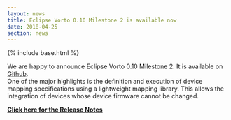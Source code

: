 ```yaml
---
layout: news
title: Eclipse Vorto 0.10 Milestone 2 is available now
date: 2018-04-25
section: news
---
```


{% include base.html %}

We are happy to announce Eclipse Vorto 0.10 Milestone 2. It is available on <a href="https://github.com/eclipse/vorto" target="_blank">Github</a>.<br>
One of the major highlights is the definition and execution of device mapping specifications using a lightweight mapping library. This allows the integration of devices whose device firmware cannot be changed.

<a href="{{base}}/documentation/appendix/releasenotes/0.10.0-M2.html" target="_blank"><b>Click here for the Release Notes</b></a>
<br>
